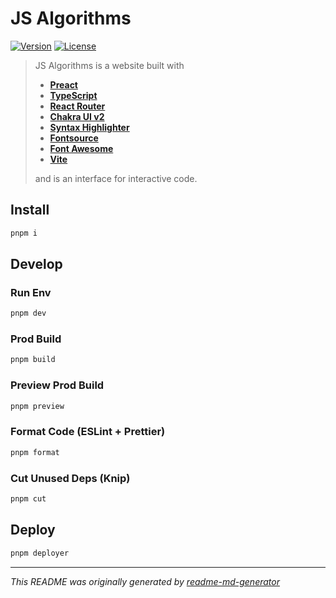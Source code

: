 # JS Algorithms
[![Version](https://img.shields.io/badge/dynamic/json?url=https://raw.githubusercontent.com/eldarlrd/js-algorithms/main/package.json&query=version&logo=git-extensions&label=version&labelColor=475569&color=0284c7)](https://github.com/eldarlrd/js-algorithms/blob/main/package.json)
[![License](https://img.shields.io/badge/dynamic/json?url=https://raw.githubusercontent.com/eldarlrd/js-algorithms/main/package.json&query=license&logo=open-source-initiative&logoColor=fff&label=license&labelColor=475569&color=c026d3)](https://github.com/eldarlrd/js-algorithms/blob/main/LICENSE)

> JS Algorithms is a website built with
> - **[Preact](https://preactjs.com)**
> - **[TypeScript](https://typescriptlang.org)**
> - **[React Router](https://reactrouter.com)**
> - **[Chakra UI v2](https://v2.chakra-ui.com)**
> - **[Syntax Highlighter](https://react-syntax-highlighter.github.io/react-syntax-highlighter)**
> - **[Fontsource](https://fontsource.org)**
> - **[Font Awesome](https://fontawesome.com)**
> - **[Vite](https://vite.dev)**
>
> and is an interface for interactive code.

## Install
```sh
pnpm i
```
## Develop
### Run Env
```sh
pnpm dev
```
### Prod Build
```sh
pnpm build
```
### Preview Prod Build
```sh
pnpm preview
```
### Format Code (ESLint + Prettier)
```sh
pnpm format
```
### Cut Unused Deps (Knip)
```sh
pnpm cut
```
## Deploy
```sh
pnpm deployer
```
***
*This README was originally generated by [readme-md-generator](https://github.com/kefranabg/readme-md-generator)*
